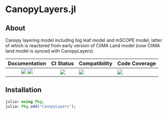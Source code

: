 # CanopyLayers.jl

<!-- Links and shortcuts -->
[dev-img]: https://img.shields.io/badge/docs-dev-blue.svg
[dev-url]: https://Yujie-W.github.io/CanopyLayers.jl/dev/

[rel-img]: https://img.shields.io/badge/docs-stable-blue.svg
[rel-url]: https://Yujie-W.github.io/CanopyLayers.jl/stable/

[st-img]: https://github.com/Yujie-W/CanopyLayers.jl/workflows/JuliaStable/badge.svg?branch=main
[st-url]: https://github.com/Yujie-W/CanopyLayers.jl/actions?query=branch%3A"main"++workflow%3A"JuliaStable"

[min-img]: https://github.com/Yujie-W/CanopyLayers.jl/workflows/Julia-1.6/badge.svg?branch=main
[min-url]: https://github.com/Yujie-W/CanopyLayers.jl/actions?query=branch%3A"main"++workflow%3A"Julia-1.6"

[cov-img]: https://codecov.io/gh/Yujie-W/CanopyLayers.jl/branch/main/graph/badge.svg
[cov-url]: https://codecov.io/gh/Yujie-W/CanopyLayers.jl




## About
Canopy layering model including big leaf model and mSCOPE model, latter of
    which is reactored from early version of CliMA Land model (now CliMA
    land model is synced with CanopyLayers).

| Documentation                                   | CI Status             | Compatibility           | Code Coverage           |
|:-----------------------------------------------:|:---------------------:|:------------------------|:------------------------|
| [![][dev-img]][dev-url] [![][rel-img]][rel-url] | [![][st-img]][st-url] | [![][min-img]][min-url] | [![][cov-img]][cov-url] |




## Installation
```julia
julia> using Pkg;
julia> Pkg.add("CanopyLayers");
```
